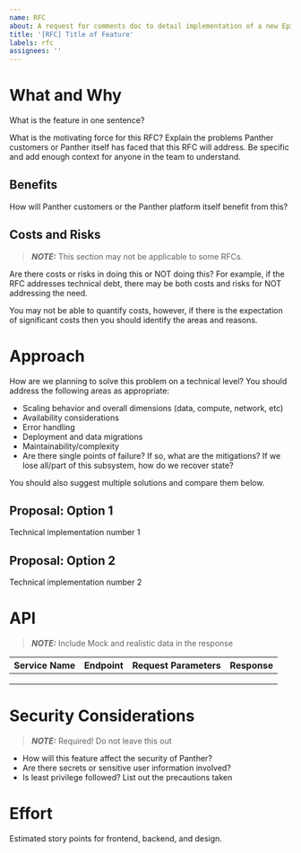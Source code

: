 ```yaml
---
name: RFC
about: A request for comments doc to detail implementation of a new Epic
title: '[RFC] Title of Feature'
labels: rfc
assignees: ''
---
```


# What and Why

What is the feature in one sentence?

What is the motivating force for this RFC? Explain the problems Panther customers or Panther itself has faced that this RFC will address. Be specific and add enough context for anyone in the team to understand.

## Benefits

How will Panther customers or the Panther platform itself benefit from this?

## Costs and Risks

> **_NOTE:_** This section may not be applicable to some RFCs.

Are there costs or risks in doing this or NOT doing this? For example, if the RFC addresses technical debt, there may be both costs and risks for NOT addressing the need.

You may not be able to quantify costs, however, if there is the expectation of significant costs then you should identify the areas and reasons.

# Approach

How are we planning to solve this problem on a technical level? You should address the following areas as appropriate:

- Scaling behavior and overall dimensions (data, compute, network, etc)
- Availability considerations
- Error handling
- Deployment and data migrations
- Maintainability/complexity
- Are there single points of failure? If so, what are the mitigations? If we lose all/part of this subsystem, how do we recover state?

You should also suggest multiple solutions and compare them below.

## Proposal: Option 1

Technical implementation number 1

## Proposal: Option 2

Technical implementation number 2

# API

> **_NOTE:_** Include Mock and realistic data in the response

| Service Name | Endpoint | Request Parameters | Response |
| ------------ | -------- | ------------------ | -------- |
|              |          |                    |          |
|              |          |                    |          |
|              |          |                    |          |

# Security Considerations

> **_NOTE:_** Required! Do not leave this out

- How will this feature affect the security of Panther?
- Are there secrets or sensitive user information involved?
- Is least privilege followed? List out the precautions taken

# Effort

Estimated story points for frontend, backend, and design.

